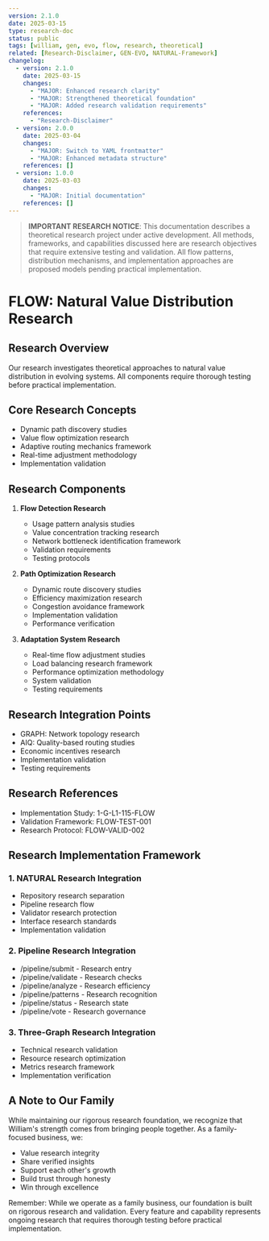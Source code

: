 ```yaml
---
version: 2.1.0
date: 2025-03-15
type: research-doc
status: public
tags: [william, gen, evo, flow, research, theoretical]
related: [Research-Disclaimer, GEN-EVO, NATURAL-Framework]
changelog:
  - version: 2.1.0
    date: 2025-03-15
    changes:
      - "MAJOR: Enhanced research clarity"
      - "MAJOR: Strengthened theoretical foundation"
      - "MAJOR: Added research validation requirements"
    references:
      - "Research-Disclaimer"
  - version: 2.0.0
    date: 2025-03-04
    changes:
      - "MAJOR: Switch to YAML frontmatter"
      - "MAJOR: Enhanced metadata structure"
    references: []
  - version: 1.0.0
    date: 2025-03-03
    changes:
      - "MAJOR: Initial documentation"
    references: []
---
```


> **IMPORTANT RESEARCH NOTICE**: This documentation describes a theoretical research project under active development. All methods, frameworks, and capabilities discussed here are research objectives that require extensive testing and validation. All flow patterns, distribution mechanisms, and implementation approaches are proposed models pending practical implementation.

# FLOW: Natural Value Distribution Research

## Research Overview

Our research investigates theoretical approaches to natural value distribution in evolving systems. All components require thorough testing before practical implementation.

## Core Research Concepts
- Dynamic path discovery studies
- Value flow optimization research
- Adaptive routing mechanics framework
- Real-time adjustment methodology
- Implementation validation

## Research Components

1. **Flow Detection Research**
   - Usage pattern analysis studies
   - Value concentration tracking research
   - Network bottleneck identification framework
   - Validation requirements
   - Testing protocols

2. **Path Optimization Research**
   - Dynamic route discovery studies
   - Efficiency maximization research
   - Congestion avoidance framework
   - Implementation validation
   - Performance verification

3. **Adaptation System Research**
   - Real-time flow adjustment studies
   - Load balancing research framework
   - Performance optimization methodology
   - System validation
   - Testing requirements

## Research Integration Points
- GRAPH: Network topology research
- AIQ: Quality-based routing studies
- Economic incentives research
- Implementation validation
- Testing requirements

## Research References
- Implementation Study: 1-G-L1-115-FLOW
- Validation Framework: FLOW-TEST-001
- Research Protocol: FLOW-VALID-002

## Research Implementation Framework

### 1. NATURAL Research Integration
- Repository research separation
- Pipeline research flow
- Validator research protection
- Interface research standards
- Implementation validation

### 2. Pipeline Research Integration
- /pipeline/submit - Research entry
- /pipeline/validate - Research checks
- /pipeline/analyze - Research efficiency
- /pipeline/patterns - Research recognition
- /pipeline/status - Research state
- /pipeline/vote - Research governance

### 3. Three-Graph Research Integration
- Technical research validation
- Resource research optimization
- Metrics research framework
- Implementation verification

## A Note to Our Family

While maintaining our rigorous research foundation, we recognize that William's strength comes from bringing people together. As a family-focused business, we:
- Value research integrity
- Share verified insights
- Support each other's growth
- Build trust through honesty
- Win through excellence

Remember: While we operate as a family business, our foundation is built on rigorous research and validation. Every feature and capability represents ongoing research that requires thorough testing before practical implementation.